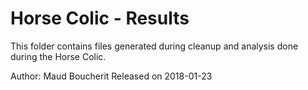 # Horse Colic - Results
This folder contains files generated during cleanup and analysis done during the Horse Colic.

Author: Maud Boucherit
Released on 2018-01-23
